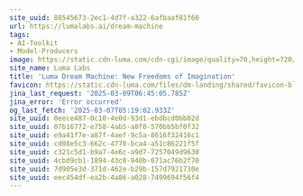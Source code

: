 ```yaml
---
site_uuid: 88545673-2ec1-4d7f-a322-6afbaaf81f60
url: https://lumalabs.ai/dream-machine
tags:
- AI-Toolkit
- Model-Producers
image: https://static.cdn-luma.com/cdn-cgi/image/quality=70,height=720/files/dm-landing/OG/ogfallback.jpeg
site_name: Luma Labs
title: 'Luma Dream Machine: New Freedoms of Imagination'
favicon: https://static.cdn-luma.com/files/dm-landing/shared/favicon-black.ico
jina_last_request: '2025-03-09T06:45:05.785Z'
jina_error: 'Error occurred'
og_last_fetch: '2025-03-07T05:19:02.933Z'
site_uuid: 0eece487-0c10-4e0d-93d1-ebdbcd0bb02d
site_uuid: 07b16772-e758-4ab5-a8f0-570bb5bf0f32
site_uuid: e9a41f7e-a87f-4aef-9c5a-8616f32416c1
site_uuid: cd08e5c3-662c-4770-bca4-a51c86221f5f
site_uuid: c321c5d1-b9a7-4e6c-a9d7-7257049d9630
site_uuid: 4cbd9cb1-1894-43c0-940b-071ac76b2f70
site_uuid: 7d905e3d-371d-462e-b29b-157d7921730e
site_uuid: eec454df-ea2b-4a86-a028-7499694f56f4
---
```


